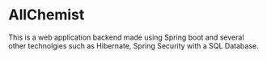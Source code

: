 # AllChemist
This is a web application backend made using Spring boot and several other technolgies such as Hibernate, Spring Security with a SQL Database.
